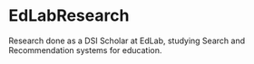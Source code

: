 # EdLabResearch
Research done as a DSI Scholar at EdLab, studying Search and Recommendation systems for education.
